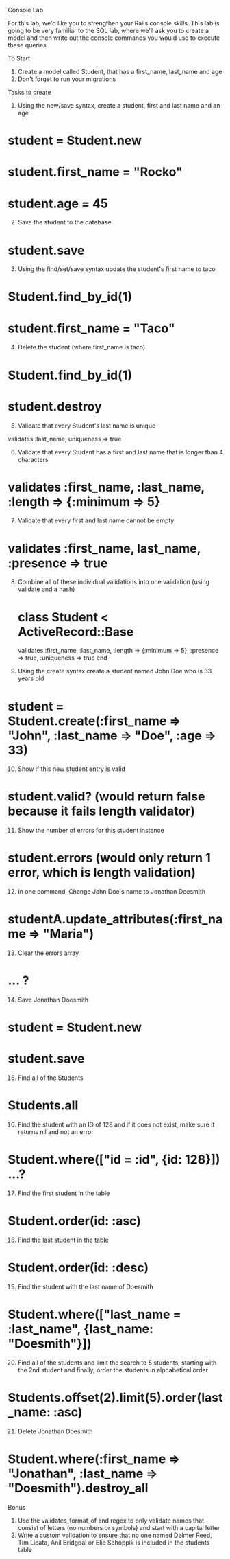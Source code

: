 Console Lab

For this lab, we'd like you to strengthen your Rails console skills. This lab is going to be very familiar to the SQL lab, where we'll ask you to create a model and then write out the console commands you would use to execute these queries

To Start

1. Create a model called Student, that has a first_name, last_name and age
2. Don't forget to run your migrations

Tasks to create

1. Using the new/save syntax, create a student, first and last name and an age

  # student = Student.new
  # student.first_name = "Rocko"
  # student.age = 45

2. Save the student to the database

  # student.save

3. Using the find/set/save syntax update the student's first name to taco

  # Student.find_by_id(1)
  # student.first_name = "Taco"

4. Delete the student (where first_name is taco)

  # Student.find_by_id(1)
  # student.destroy

5. Validate that every Student's last name is unique

  validates :last_name, uniqueness => true

6. Validate that every Student has a first and last name that is longer than  4 characters

  # validates :first_name, :last_name, :length => {:minimum => 5}

7. Validate that every first and last name cannot be empty

  # validates :first_name, last_name, :presence => true

8. Combine all of these individual validations into one validation (using validate and a hash)

   # class Student < ActiveRecord::Base
      validates :first_name, :last_name, 
                  :length => {:minimum => 5},
                  :presence => true,
                  :uniqueness => true
      end

9. Using the create syntax create a student named John Doe who is 33 years old

  # student = Student.create(:first_name => "John", :last_name => "Doe", :age => 33)

10. Show if this new student entry is valid

  # student.valid? (would return false because it fails length validator)

11. Show the number of errors for this student instance

  # student.errors (would only return 1 error, which is length validation)

12. In one command, Change John Doe's name to Jonathan Doesmith

  # studentA.update_attributes(:first_name => "Maria")

13. Clear the errors array

  # ... ?

14. Save Jonathan Doesmith

  # student = Student.new
  # student.save

15. Find all of the Students

  # Students.all

16. Find the student with an ID of 128 and if it does not exist, make sure it returns nil and not an error

  # Student.where(["id = :id", {id: 128}]) ...? 

17. Find the first student in the table

  # Student.order(id: :asc)

18. Find the last student in the table

  # Student.order(id: :desc)

19. Find the student with the last name of Doesmith

  # Student.where(["last_name = :last_name", {last_name: "Doesmith"}])

20. Find all of the students and limit the search to 5 students, starting with the 2nd student and finally, order the students in alphabetical order

  # Students.offset(2).limit(5).order(last_name: :asc)

21. Delete Jonathan Doesmith

  # Student.where(:first_name => "Jonathan", :last_name => "Doesmith").destroy_all

Bonus

1. Use the validates_format_of and regex to only validate names that consist of letters (no numbers or symbols) and start with a capital letter
2. Write a custom validation to ensure that no one named Delmer Reed, Tim Licata, Anil Bridgpal or Elie Schoppik is included in the students table